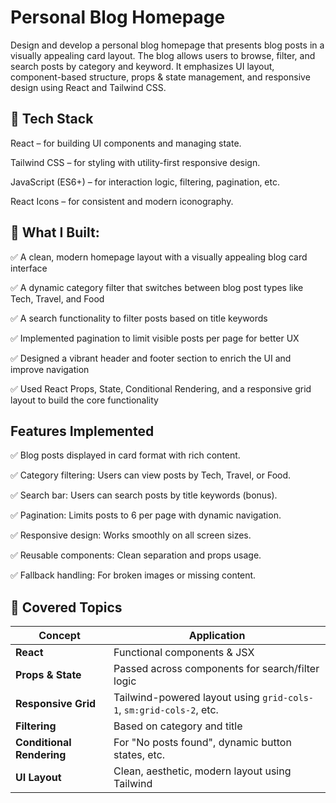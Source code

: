 # Personal Blog Homepage

Design and develop a personal blog homepage that presents blog posts in a visually appealing card layout. The blog allows users to browse, filter, and search posts by category and keyword. It emphasizes UI layout, component-based structure, props & state management, and responsive design using React and Tailwind CSS.

<h2>🧱 Tech Stack</h2>

React – for building UI components and managing state.

Tailwind CSS – for styling with utility-first responsive design.

JavaScript (ES6+) – for interaction logic, filtering, pagination, etc.

React Icons – for consistent and modern iconography.

<h2>🔧 What I Built: </h2>

✅ A clean, modern homepage layout with a visually appealing blog card interface

✅ A dynamic category filter that switches between blog post types like Tech, Travel, and Food

✅ A search functionality to filter posts based on title keywords

✅ Implemented pagination to limit visible posts per page for better UX

✅ Designed a vibrant header and footer section to enrich the UI and improve navigation

✅ Used React Props, State, Conditional Rendering, and a responsive grid layout to build the core functionality

<h2>Features Implemented</h2>

✅ Blog posts displayed in card format with rich content.

✅ Category filtering: Users can view posts by Tech, Travel, or Food.

✅ Search bar: Users can search posts by title keywords (bonus).

✅ Pagination: Limits posts to 6 per page with dynamic navigation.

✅ Responsive design: Works smoothly on all screen sizes.

✅ Reusable components: Clean separation and props usage.

✅ Fallback handling: For broken images or missing content.

<h2>🌟 Covered Topics</h2>

| Concept                   | Application                                                         |
| ------------------------- | ------------------------------------------------------------------- |
| **React**                 | Functional components & JSX                                         |
| **Props & State**         | Passed across components for search/filter logic                    |
| **Responsive Grid**       | Tailwind-powered layout using `grid-cols-1`, `sm:grid-cols-2`, etc. |
| **Filtering**             | Based on category and title                                         |
| **Conditional Rendering** | For "No posts found", dynamic button states, etc.                   |
| **UI Layout**             | Clean, aesthetic, modern layout using Tailwind                      |




